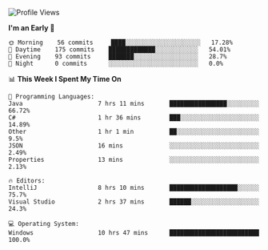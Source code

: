 <!--START_SECTION:waka-->
![Profile Views](http://img.shields.io/badge/Profile%20Views-49-blue)

**I'm an Early 🐤** 

```text
🌞 Morning    56 commits     ████░░░░░░░░░░░░░░░░░░░░░   17.28% 
🌆 Daytime    175 commits    █████████████░░░░░░░░░░░░   54.01% 
🌃 Evening    93 commits     ███████░░░░░░░░░░░░░░░░░░   28.7% 
🌙 Night      0 commits      ░░░░░░░░░░░░░░░░░░░░░░░░░   0.0%

```


📊 **This Week I Spent My Time On** 

```text
💬 Programming Languages: 
Java                     7 hrs 11 mins       ████████████████░░░░░░░░░   66.72% 
C#                       1 hr 36 mins        ███░░░░░░░░░░░░░░░░░░░░░░   14.89% 
Other                    1 hr 1 min          ██░░░░░░░░░░░░░░░░░░░░░░░   9.5% 
JSON                     16 mins             ░░░░░░░░░░░░░░░░░░░░░░░░░   2.49% 
Properties               13 mins             ░░░░░░░░░░░░░░░░░░░░░░░░░   2.13%

🔥 Editors: 
IntelliJ                 8 hrs 10 mins       ███████████████████░░░░░░   75.7% 
Visual Studio            2 hrs 37 mins       ██████░░░░░░░░░░░░░░░░░░░   24.3%

💻 Operating System: 
Windows                  10 hrs 47 mins      █████████████████████████   100.0%

```


<!--END_SECTION:waka-->
